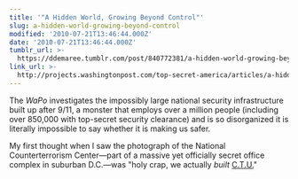 ```yaml
---
title: '"A Hidden World, Growing Beyond Control"'
slug: a-hidden-world-growing-beyond-control
modified: '2010-07-21T13:46:44.000Z'
date: '2010-07-21T13:46:44.000Z'
tumblr_url: >-
  https://ddemaree.tumblr.com/post/840772381/a-hidden-world-growing-beyond-control
link_url: >-
  http://projects.washingtonpost.com/top-secret-america/articles/a-hidden-world-growing-beyond-control/
---
```

The _WaPo_ investigates the impossibly large national security infrastructure built up after 9/11, a monster that employs over a million people (including over 850,000 with top-secret security clearance) and is so disorganized it is literally impossible to say whether it is making us safer.

My first thought when I saw the photograph of the National Counterterrorism Center—part of a massive yet officially secret office complex in suburban D.C.—was "holy crap, we actually _built_ [C.T.U.](http://en.wikipedia.org/wiki/Counter_Terrorist_Unit)"
